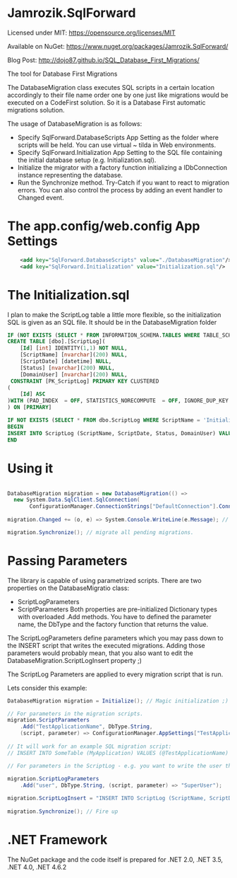 # Jamrozik.SqlForward
Licensed under MIT:
https://opensource.org/licenses/MIT

Available on NuGet:
https://www.nuget.org/packages/Jamrozik.SqlForward/

Blog Post:
http://dojo87.github.io/SQL_Database_First_Migrations/

The tool for Database First Migrations

The DatabaseMigration class executes SQL scripts in a certain location accordingly to their file name order one by one just like migrations would be executed on a CodeFirst solution. So it is a Database First automatic migrations solution.

The usage of DatabaseMigration is as follows:
- Specify SqlForward.DatabaseScripts App Setting as the folder where scripts will be held. You can use virtual ~ tilda in Web environments.
- Specify SqlForward.Initialization App Setting to the SQL file containing the initial database setup (e.g. Initialization.sql).
- Initialize the migrator with a factory function initializing a IDbConnection instance representing the database. 
- Run the Synchronize method. Try-Catch if you want to react to migration errors. You can also control the process by adding an event handler to Changed event.

# The app.config/web.config App Settings

```XML
    <add key="SqlForward.DatabaseScripts" value="./DatabaseMigration"/> <!-- Also ~/ virtual directories in Web environments are possible -->
    <add key="SqlForward.Initialization" value="Initialization.sql"/>
```

# The Initialization.sql
I plan to make the ScriptLog table a little more flexible, so the initialization SQL is given as an SQL file. It should be in the DatabaseMigration folder

```SQL
IF (NOT EXISTS (SELECT * FROM INFORMATION_SCHEMA.TABLES WHERE TABLE_SCHEMA = 'dbo' AND  TABLE_NAME = 'ScriptLog'))
CREATE TABLE [dbo].[ScriptLog](
	[Id] [int] IDENTITY(1,1) NOT NULL,
	[ScriptName] [nvarchar](200) NULL,
	[ScriptDate] [datetime] NULL,
	[Status] [nvarchar](200) NULL,
	[DomainUser] [nvarchar](200) NULL,
 CONSTRAINT [PK_ScriptLog] PRIMARY KEY CLUSTERED 
(
	[Id] ASC
)WITH (PAD_INDEX  = OFF, STATISTICS_NORECOMPUTE  = OFF, IGNORE_DUP_KEY = OFF, ALLOW_ROW_LOCKS  = ON, ALLOW_PAGE_LOCKS  = ON) ON [PRIMARY]
) ON [PRIMARY]

IF NOT EXISTS (SELECT * FROM dbo.ScriptLog WHERE ScriptName = 'Initialization.sql')
BEGIN
INSERT INTO ScriptLog (ScriptName, ScriptDate, Status, DomainUser) VALUES ('Initialization.sql',GETDATE(),'Done','NONE');
END
```

# Using it

```csharp

DatabaseMigration migration = new DatabaseMigration(() => 
  new System.Data.SqlClient.SqlConnection(
       ConfigurationManager.ConnectionStrings["DefaultConnection"].ConnectionString));
       
migration.Changed += (o, e) => System.Console.WriteLine(e.Message); // logging some progress.

migration.Synchronize(); // migrate all pending migrations.
```

# Passing Parameters
The library is capable of using parametrized scripts.
There are two properties on the DatabaseMigratio class:
- ScriptLogParameters
- ScriptParameters
Both properties are pre-initialized Dictionary types with overloaded .Add methods.
You have to defined the parameter name, the DbType and the factory function that returns the value.

The ScriptLogParameters define parameters which you may pass down to the INSERT script that writes the executed migrations.
Adding those parameters would probably mean, that you also want to edit the DatabaseMigration.ScriptLogInsert property ;)

The ScriptLog Parameters are applied to every migration script that is run.

Lets consider this example:
```csharp
DatabaseMigration migration = Initialize(); // Magic initialization ;) see first examples to see that.

// For parameters in the migration scripts.
migration.ScriptParameters
	.Add("TestApplicationName", DbType.String, 
	(script, parameter) => ConfigurationManager.AppSettings["TestApplicationName"]); 
	
// It will work for an example SQL migration script:
// INSERT INTO SomeTable (MyApplication) VALUES (@TestApplicationName)

// For parameters in the ScriptLog - e.g. you want to write the user that executed the script. 
            
migration.ScriptLogParameters
	.Add("user", DbType.String, (script, parameter) => "SuperUser");

migration.ScriptLogInsert = "INSERT INTO ScriptLog (ScriptName, ScriptDate, Status, DomainUser) VALUES 		   (@name,GETDATE(),'DONE',@user);"; // Note, that @name is built in - it's the migration name. 
            
migration.Synchronize(); // Fire up

```

# .NET Framework
The NuGet package and the code itself is prepared for .NET 2.0, .NET 3.5, .NET 4.0, .NET 4.6.2
